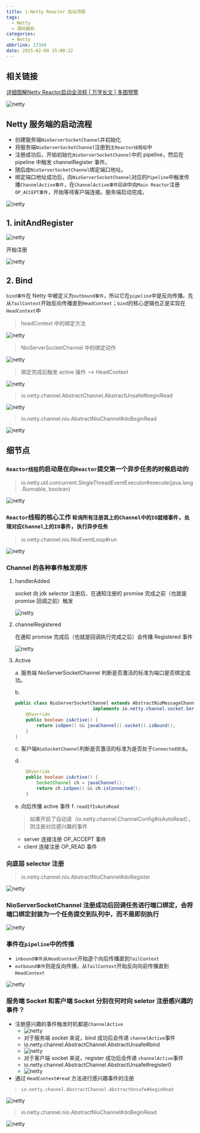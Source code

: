 ```yaml
---
title: 1-Netty Reactor 启动流程
tags:
  - Netty
  - 源码解析
categories:
  - Netty
abbrlink: 17349
date: 2025-02-09 15:00:22
---
```




## 相关链接

[详细图解Netty Reactor启动全流程 | 万字长文 | 多图预警](https://zhuanlan.zhihu.com/p/459313682)

![netty](/images/netty_01_01.png)

## Netty 服务端的启动流程

- 创建服务端`NioServerSocketChannel`并初始化
- 将服务端`NioServerSocketChannel`注册到`主Reactor线程组`中
- 注册成功后，开始初始化`NioServerSocketChannel`中的 pipeline，然后在 pipeline 中触发 channelRegister 事件。
- 随后由`NioServerSocketChannel`绑定端口地址。
- 绑定端口地址成功后，向`NioServerSocketChannel`对应的`Pipeline`中触发传播`ChannelActive事件`，在`ChannelActive事件回调`中向`Main Reactor`注册`OP_ACCEPT事件`，开始等待客户端连接。服务端启动完成。

![netty](/images/netty_01_02.png)

## 1. initAndRegister

![netty](/images/netty_01_03.png)

开始注册

![netty](/images/netty_01_04.png)

## 2. Bind

`bind事件`在 Netty 中被定义为`outbound事件`，所以它在`pipeline`中是反向传播。先从`TailContext`开始反向传播直到`HeadContext`；`bind`的核心逻辑也正是实现在`HeadContext`中

> headContext 中的绑定方法

![netty](/images/netty_01_05.png)

> NioServerSocketChannel 中的绑定动作

![netty](/images/netty_01_06.png)

> 绑定完成后触发 active 操作 --> HeadContext

![netty](/images/netty_01_07.png)

> io.netty.channel.AbstractChannel.AbstractUnsafe#beginRead

![netty](/images/netty_01_08.png)

> io.netty.channel.nio.AbstractNioChannel#doBeginRead

![netty](/images/netty_01_09.png)

## 细节点

### `Reactor线程`的启动是在向`Reactor`提交第一个异步任务的时候启动的 

> io.netty.util.concurrent.SingleThreadEventExecutor#execute(java.lang.Runnable, boolean)

![netty](/images/netty_01_10.png)

### `Reactor`线程的核心工作 `轮询所有注册其上的Channel中的IO就绪事件`，`处理对应Channel上的IO事件`，`执行异步任务`

> io.netty.channel.nio.NioEventLoop#run

![netty](/images/netty_01_11.png)

### Channel 的各种事件触发顺序

1. handlerAdded


    socket 向 jdk selector 注册后、在通知注册的 promise 完成之前（也就是 promise 回调之前）触发
    
    ![netty](/images/netty_01_12.png)

2. channelRegistered

    在通知 promise 完成后（也就是回调执行完成之后）会传播 Registered 事件

    ![netty](/images/netty_01_13.png)

3. Active 

   a. 服务端 NioServerSocketChannel 判断是否激活的标准为端口是否绑定成功。

   b. 
      ```Java
      public class NioServerSocketChannel extends AbstractNioMessageChannel
                                   implements io.netty.channel.socket.ServerSocketChannel {
          @Override
          public boolean isActive() {
              return isOpen() && javaChannel().socket().isBound();
          }
      }
      ```

   c. 客户端`NioSocketChannel`判断是否激活的标准为是否处于`Connected状态`。

   d. 
      ```Java
          @Override
          public boolean isActive() {
              SocketChannel ch = javaChannel();
              return ch.isOpen() && ch.isConnected();
          }
      ```

    e. 向后传播 active 事件
    f. `readIfIsAutoRead`
    > 如果开启了自动读（io.netty.channel.ChannelConfig#isAutoRead），则注册对应感兴趣的事件
    - server 连接注册 OP_ACCEPT 事件
    - client 连接注册 OP_READ 事件

### 向底层 selector 注册

> io.netty.channel.nio.AbstractNioChannel#doRegister

![netty](/images/netty_01_14.png)

### NioServerSocketChannel 注册成功后回调任务进行端口绑定，会将端口绑定封装为一个任务提交到队列中，而不是即刻执行

![netty](/images/netty_01_15.png)

### 事件在`pipeline`中的传播

- `inbound事件`从`HeadContext`开始逐个向后传播直到`TailContext`
- `outbound事件`则是反向传播，从`TailContext`开始反向向前传播直到`HeadContext`

![netty](/images/netty_01_16.png)

### 服务端 Socket 和客户端 Socket 分别在何时向 seletor 注册感兴趣的事件？

- 注册感兴趣的事件触发时机都是`ChannelActive`
  - ![netty](/images/netty_01_17.png)
  - 对于服务端 socket 来说，bind 成功后会传递 `channelActive`事件
  - io.netty.channel.AbstractChannel.AbstractUnsafe#bind
  - ![netty](/images/netty_01_18.png)
  - 对于客户端 socket 来说，register 成功后会传递 `channelActive`事件
  - io.netty.channel.AbstractChannel.AbstractUnsafe#register0
  - ![netty](/images/netty_01_19.png)
- 通过 `HeadContext#read` 方法进行感兴趣事件的注册

> ```
> io.netty.channel.AbstractChannel.AbstractUnsafe#beginRead
> ```

![netty](/images/netty_01_20.png)

> io.netty.channel.nio.AbstractNioChannel#doBeginRead

![netty](/images/netty_01_21.png)

